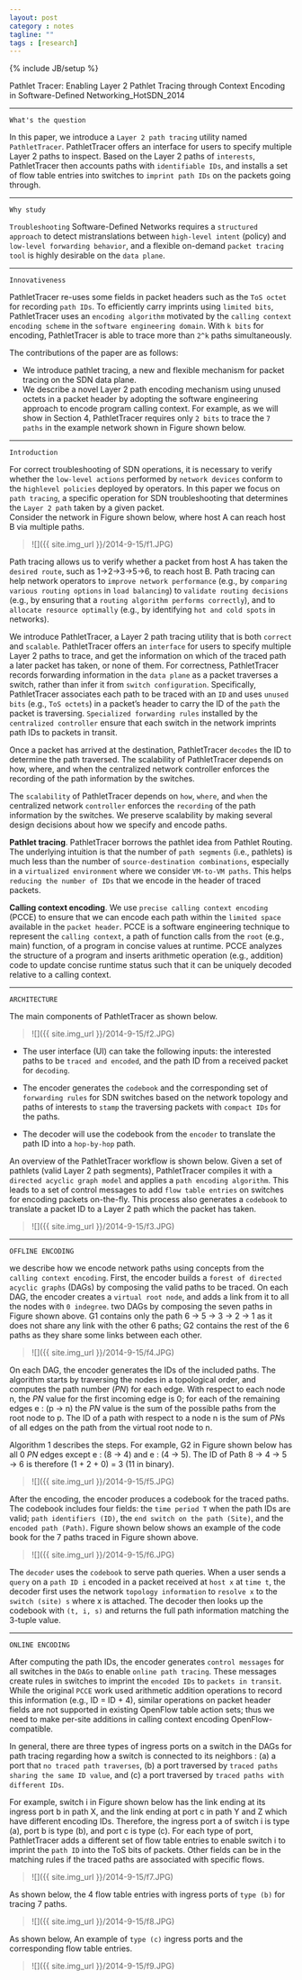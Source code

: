 ```yaml
---
layout: post
category : notes
tagline: ""
tags : [research]
---
```


{% include JB/setup %}

Pathlet Tracer: Enabling Layer 2 Pathlet Tracing through Context Encoding in Software-Defined Networking_HotSDN_2014

*****

`What's the question`

In this paper, we introduce a `Layer 2 path tracing` utility named `PathletTracer`. PathletTracer offers an interface for users to specify multiple Layer 2 paths to inspect. Based on the Layer 2 paths of `interests`, PathletTracer then accounts paths with `identifiable IDs`, and installs a set of flow table entries into switches to `imprint path IDs` on the packets going through.

*****

`Why study`

`Troubleshooting` Software-Defined Networks requires a `structured approach` to detect mistranslations between `high-level intent` (policy) and `low-level forwarding behavior`, and a flexible on-demand `packet tracing tool` is highly desirable on the `data plane`.

*****

`Innovativeness`

PathletTracer re-uses some fields in packet headers such as the `ToS octet` for recording `path IDs`. To efficiently carry imprints using `limited bits`, PathletTracer uses an `encoding algorithm` motivated by the `calling context encoding scheme` in the `software engineering domain`. With `k bits` for encoding, PathletTracer is able to trace more than `2^k` paths simultaneously.

The contributions of the paper are as follows:

* We introduce pathlet tracing, a new and flexible mechanism for packet tracing on the SDN data plane.
* We describe a novel Layer 2 path encoding mechanism using unused octets in a packet header by adopting the
software engineering approach to encode program calling context. For example, as we will show in Section 4, PathletTracer requires only `2 bits` to trace the `7 paths` in the example network shown in Figure shown below.


*****

`Introduction`

For correct troubleshooting of SDN operations, it is necessary to verify whether the `low-level actions` performed by `network devices` conform to the `highlevel policies` deployed by operators. In this paper we focus on `path tracing`, a specific operation for SDN troubleshooting that determines the `Layer 2 path` taken by a given packet.
<br>
Consider the network in Figure shown below, where host A can reach host B via multiple paths.

>
>![]({{ site.img_url }}/2014-9-15/f1.JPG)
>

Path tracing allows us to verify whether a packet from host A has taken the `desired route`, such as 1->2->3->5->6, to reach host B. Path tracing can help network operators to `improve network performance` (e.g., by `comparing various routing options` in `load balancing`) to `validate routing decisions` (e.g., by ensuring that a `routing algorithm performs correctly`), and to `allocate resource optimally` (e.g., by identifying `hot and cold spots` in networks).

We introduce PathletTracer, a Layer 2 path tracing utility that is both `correct` and `scalable`. PathletTracer offers an `interface` for users to specify multiple Layer 2 paths to trace, and get the information on which of the traced path a later packet has taken, or none of them. For correctness, PathletTracer records forwarding information in the `data plane` as a packet traverses a switch, rather than infer it from `switch configuration`. Specifically, PathletTracer associates each path to be traced with an `ID` and uses `unused bits` (e.g., `ToS octets`) in a packet’s header to carry the ID of the `path` the packet is traversing. `Specialized forwarding rules` installed by the `centralized controller` ensure that each switch in the network imprints path IDs to packets in transit.

Once a packet has arrived at the destination, PathletTracer `decodes` the ID to determine the path traversed. The scalability of PathletTracer depends on how, where, and when the centralized network controller enforces the recording of the path information by the switches.

The `scalability` of PathletTracer depends on `how`, `where`, and `when` the centralized network `controller` enforces the `recording` of the path information by the switches. We preserve scalability by making several design decisions about how we specify and encode paths.

**Pathlet tracing**. PathletTracer borrows the pathlet idea from Pathlet Routing. The underlying intuition is that the number of `path segments` (i.e., pathlets) is much less than the number of `source-destination combinations`, especially in a `virtualized environment` where we consider `VM-to-VM paths`. This helps `reducing the number of IDs` that we encode in the header of traced packets.

**Calling context encoding**. We use `precise calling context encoding` (PCCE) to ensure that we can encode each path within the `limited space` available in the `packet header`. PCCE is a software engineering technique to represent the `calling context`, a path of function calls from the `root` (e.g., main) function, of a program in concise values at runtime. PCCE analyzes the structure of a program and inserts arithmetic operation (e.g., addition) code to update concise runtime status such that it can be uniquely decoded relative to a calling context.

*****

`ARCHITECTURE`

The main components of PathletTracer as shown below.

>
>![]({{ site.img_url }}/2014-9-15/f2.JPG)
>

* The user interface (UI) can take the following inputs: the interested paths to be `traced and encoded`, and the path ID from a received packet for `decoding`.

* The encoder generates the `codebook` and the corresponding set of `forwarding rules` for SDN switches based on the network topology and paths of interests to `stamp` the traversing packets with `compact IDs` for the paths.

* The decoder will use the codebook from the `encoder` to translate the path ID into a `hop-by-hop` path.

An overview of the PathletTracer workflow is shown below. Given a set of pathlets (valid Layer 2 path segments), PathletTracer compiles it with a `directed acyclic graph model` and applies a `path encoding algorithm`. This leads to a set of control messages to add `flow table entries` on switches for encoding packets on-the-fly. This process also generates a `codebook` to translate a packet ID to a Layer 2 path which the packet has taken.

>
>![]({{ site.img_url }}/2014-9-15/f3.JPG)
>

*****

`OFFLINE ENCODING`

we describe how we encode network paths using concepts from the `calling context encoding`. First, the encoder builds a `forest of directed acyclic graphs` (DAGs) by composing the valid paths to be traced. On each DAG, the encoder creates a `virtual root node`, and adds a link from it to all the nodes with `0 indegree`. two DAGs by composing the seven paths in Figure shown above. G1 contains only the path 6 → 5 → 3 → 2 → 1 as it does not share any link with the other 6 paths; G2 contains the rest of the 6 paths as they share some links between each other.

>
>![]({{ site.img_url }}/2014-9-15/f4.JPG)
>

On each DAG, the encoder generates the IDs of the included paths. The algorithm starts by traversing the nodes in a topological order, and computes the path number (*PN*) for each edge. With respect to each node n, the *PN* value
for the first incoming edge is 0; for each of the remaining edges e : (p → n) the *PN* value is the sum of the possible paths from the root node to p. The ID of a path with respect to a node n is the sum of *PN*s of all edges
on the path from the virtual root node to n.

Algorithm 1 describes the steps. For example, G2 in Figure shown below has all 0 *PN* edges except e : (8 → 4) and e : (4 → 5). The ID of Path 8 → 4 → 5 → 6 is therefore (1 + 2 + 0) = 3 (11 in binary).

>
>![]({{ site.img_url }}/2014-9-15/f5.JPG)
>

After the encoding, the encoder produces a codebook for the traced paths. The codebook includes four fields: the `time period T` when the path IDs are valid; `path identifiers (ID)`, the `end switch on the path (Site)`, and the `encoded path (Path)`. Figure shown below shows an example of the code book for the 7 paths traced in Figure shown above.

>
>![]({{ site.img_url }}/2014-9-15/f6.JPG)
>

The `decoder` uses the `codebook` to serve path queries. When a user sends a `query` on a `path ID i` encoded in a packet received at `host x` at `time t`, the decoder first uses the network `topology information` to `resolve x` to the `switch (site) s` where x is attached. The decoder then looks up the codebook with `(t, i, s)` and returns the full path information matching the 3-tuple value.

*****

`ONLINE ENCODING`

After computing the path IDs, the encoder generates `control messages` for all switches in the `DAGs` to enable `online path tracing`. These messages create rules in switches to imprint the `encoded IDs` to `packets in transit`. While the original `PCCE` work used arithmetic addition operations to record this information (e.g., ID = ID + 4), similar operations on packet header fields are not supported in existing OpenFlow table action sets; thus we need to make per-site additions in calling context encoding OpenFlow-compatible.

In general, there are three types of ingress ports on a switch in the DAGs for path tracing regarding how a switch is connected to its neighbors : (a) a port that `no traced path traverses`, (b) a port traversed by `traced paths sharing the same ID value`, and (c) a port traversed by `traced paths with different IDs`.

For example, switch i in Figure shown below has the link ending at its ingress port b in path X, and the link ending at port c in path Y and Z which have different encoding IDs. Therefore, the ingress port a of switch i is type (a), port b is type (b), and port c is type (c). For each type of port, PathletTracer adds a different set of flow table entries to enable switch i to imprint the `path ID` into the ToS bits of packets. Other fields can be in the matching rules if the traced paths are associated with specific flows.

>
>![]({{ site.img_url }}/2014-9-15/f7.JPG)
>

As shown below, the 4 flow table entries with ingress ports of `type (b)` for tracing 7 paths.

>
>![]({{ site.img_url }}/2014-9-15/f8.JPG)
>

As shown below, An example of `type (c)` ingress ports and the corresponding flow table entries.

>
>![]({{ site.img_url }}/2014-9-15/f9.JPG)
>


